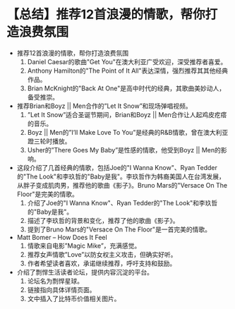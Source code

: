 # 【总结】推荐12首浪漫的情歌，帮你打造浪费氛围

-   推荐12首浪漫的情歌，帮你打造浪费氛围
    1.  Daniel Caesar的歌曲"Get You"在澳大利亚广受欢迎，深受推荐者喜爱。
    2.  Anthony Hamilton的"The Point of It All"表达深情，强烈推荐其其他经典作品。
    3.  Brian McKnight的"Back At One"是高中时代的经典，其歌曲美妙动人，备受推崇。
-   推荐Brian和Boyz || Men合作的”Let It Snow”和现场弹唱视频。
    1.  ”Let It Snow”适合圣诞节期间，Brian和Boyz || Men合作让人起鸡皮疙瘩的音乐。
    2.  Boyz || Men的”I’ll Make Love To You”是经典的R&B情歌，曾在澳大利亚蹬三轮时播放。
    3.  Usher的”There Goes My Baby”是性感的情歌，他受到Boyz || Men的影响。
-   这段介绍了几首经典的情歌，包括Joe的"I Wanna Know"、Ryan Tedder的"The Look"和李玖哲的"Baby是我"。李玖哲作为韩裔美国人在台湾发展，从胖子变成肌肉男，推荐他的歌曲《影子》。Bruno Mars的"Versace On The Floor"是完美的情歌。 
    1.  介绍了Joe的"I Wanna Know"、Ryan Tedder的"The Look"和李玖哲的"Baby是我"。
    2.  描述了李玖哲的背景和变化，推荐了他的歌曲《影子》。
    3.  提到了Bruno Mars的"Versace On The Floor"是一首完美的情歌。
-   Matt Bomer – How Does It Feel
    1.  情歌来自电影”Magic Mike”，充满感觉。
    2.  推荐女声情歌”Love”以防女权主义攻击，但确实好听。
    3.  作者希望读者喜欢，承诺继续推荐，呼吁支持和鼓励。
-   介绍了剽悍生活读者论坛，提供内容沉淀的平台。
    1.  论坛名为剽悍星球。
    2.  链接指向具体详情页面。
    3.  文中插入了比特币价值相关图片。